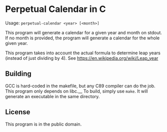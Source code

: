 # Perpetual Calendar in C

Usage: `perpetual-calendar <year> [<month>]`

This program will generate a calendar for a given year and month on stdout.  
If no month is provided, the program will generate a calendar for the whole
given year.  

This program takes into account the actual formula to determine leap years
(instead of just dividing by 4). See https://en.wikipedia.org/wiki/Leap_year

## Building
GCC is hard-coded in the makefile, but any C89 compiler can do the job.  
This program only depends on libc.__
To build, simply use `make`. It will generate an executable in the same
directory.

## License

This program is in the public domain.
